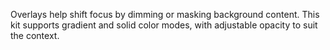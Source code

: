 Overlays help shift focus by dimming or masking background content. This kit supports gradient and solid color modes, with adjustable opacity to suit the context.
